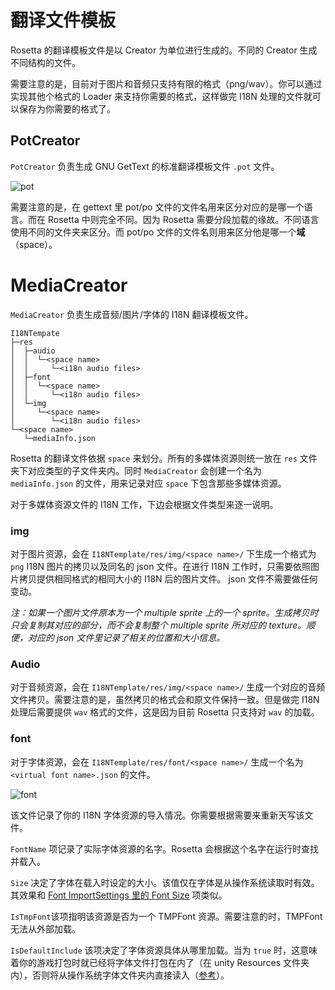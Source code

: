 # 翻译文件模板

Rosetta 的翻译模板文件是以 Creator 为单位进行生成的。不同的 Creator 生成不同结构的文件。

需要注意的是，目前对于图片和音频只支持有限的格式（png/wav）。你可以通过实现其他个格式的 Loader 来支持你需要的格式，这样做完 I18N 处理的文件就可以保存为你需要的格式了。

## PotCreator
`PotCreator` 负责生成 GNU GetText 的标准翻译模板文件 `.pot` 文件。

![pot](./res/pot.png)

需要注意的是，在 gettext 里 pot/po 文件的文件名用来区分对应的是哪一个语言。而在 Rosetta 中则完全不同。因为 Rosetta 需要分段加载的缘故。不同语言使用不同的文件夹来区分。而 pot/po 
文件的文件名则用来区分他是哪一个**域**（space）。

# MediaCreator
`MediaCreator` 负责生成音频/图片/字体的 I18N 翻译模板文件。

```
I18NTempate
├─res
│  ├─audio
│  │  └─<space name>
│  │     └─<i18n audio files>
│  ├─font
│  │  └─<space name>
│  │     └─<i18n audio files>
│  └─img
│     └─<space name>
│        └─<i18n audio files>
└─<space name>
   └─mediaInfo.json
```
Rosetta 的翻译文件依据 `space` 来划分。所有的多媒体资源则统一放在 `res` 文件夹下对应类型的子文件夹内。同时 `MediaCreator` 会创建一个名为 `mediaInfo.json` 的文件，用来记录对应 
`space` 下包含那些多媒体资源。

对于多媒体资源文件的 I18N 工作，下边会根据文件类型来逐一说明。

### img
对于图片资源，会在 `I18NTemplate/res/img/<space name>/` 下生成一个格式为 `png` I18N 图片的拷贝以及同名的 json 文件。在进行 I18N 工作时，只需要依照图片拷贝提供相同格式的相同大小的 
I18N 
后的图片文件。 json 文件不需要做任何变动。

_注：如果一个图片文件原本为一个 multiple sprite 上的一个 sprite。生成拷贝时只会复制其对应的部分，而不会复制整个 multiple sprite 所对应的 texture。顺便，对应的 json 
文件里记录了相关的位置和大小信息。_

### Audio
对于音频资源，会在 `I18NTemplate/res/img/<space name>/` 生成一个对应的音频文件拷贝。需要注意的是，虽然拷贝的格式会和原文件保持一致。但是做完 I18N 处理后需要提供 `wav` 
格式的文件，这是因为目前 Rosetta 只支持对 `wav` 的加载。

### font
对于字体资源，会在 `I18NTemplate/res/font/<space name>/` 生成一个名为 `<virtual font name>.json` 的文件。

![font](./res/font.png)

该文件记录了你的 I18N 字体资源的导入情况。你需要根据需要来重新天写该文件。

`FontName` 项记录了实际字体资源的名字。Rosetta 会根据这个名字在运行时查找并载入。

`Size` 决定了字体在载入时设定的大小。该值仅在字体是从操作系统读取时有效。其效果和 [Font ImportSettings 里的 Font Size](https://docs.unity3d.com/Manual/class-Font.html) 项类似。

`IsTmpFont`该项指明该资源是否为一个 TMPFont 资源。需要注意的时，TMPFont 无法从外部加载。

`IsDefaultInclude` 该项决定了字体资源具体从哪里加载。当为 `true` 时，这意味着你的游戏打包时就已经将字体文件打包在内了（在 unity Resources 
文件夹内），否则将从操作系统字体文件夹内直接读入（[参考](https://docs.unity3d.com/ScriptReference/Font.CreateDynamicFontFromOSFont.html)）。